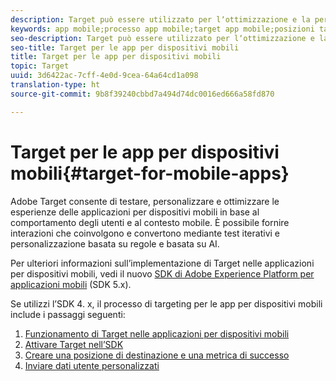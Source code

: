 ```yaml
---
description: Target può essere utilizzato per lʼottimizzazione e la personalizzazione di app per dispositivi mobili
keywords: app mobile;processo app mobile;target app mobile;posizioni target mobili;metriche di successo app dispositivi mobili
seo-description: Target può essere utilizzato per lʼottimizzazione e la personalizzazione di app per dispositivi mobili
seo-title: Target per le app per dispositivi mobili
title: Target per le app per dispositivi mobili
topic: Target
uuid: 3d6422ac-7cff-4e0d-9cea-64a64cd1a098
translation-type: ht
source-git-commit: 9b8f39240cbbd7a494d74dc0016ed666a58fd870

---
```



# Target per le app per dispositivi mobili{#target-for-mobile-apps}

Adobe Target consente di testare, personalizzare e ottimizzare le esperienze delle applicazioni per dispositivi mobili in base al comportamento degli utenti e al contesto mobile. È possibile fornire interazioni che coinvolgono e convertono mediante test iterativi e personalizzazione basata su regole e basata su AI.

Per ulteriori informazioni sull’implementazione di Target nelle applicazioni per dispositivi mobili, vedi il nuovo [SDK di Adobe Experience Platform per applicazioni mobili](https://aep-sdks.gitbook.io/docs/using-mobile-extensions/adobe-target) (SDK 5.x).

Se utilizzi l’SDK 4. x, il processo di targeting per le app per dispositivi mobili include i passaggi seguenti:

1. [Funzionamento di Target nelle applicazioni per dispositivi mobili](/help/c-target-mobile-app/mobile-how-target-works-mobile-apps.md)
1. [Attivare Target nell’SDK](/help/c-target-mobile-app/mobile-enable-target-in-sdk.md)
1. [Creare una posizione di destinazione e una metrica di successo](/help/c-target-mobile-app/mobile-create-location-and-metric.md)
1. [Inviare dati utente personalizzati](/help/c-target-mobile-app/mobile-custom-user-data.md)